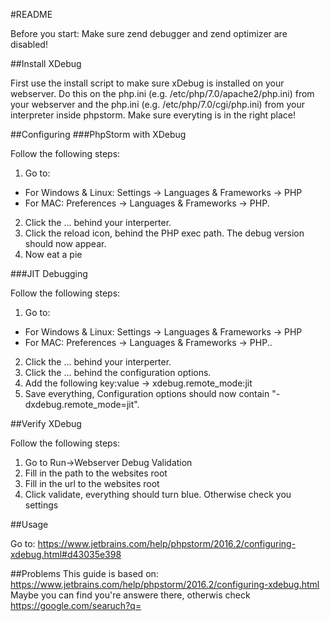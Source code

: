 
#README

Before you start:
Make sure zend debugger and zend optimizer are disabled!

##Install XDebug

First use the install script to make sure xDebug is installed on your webserver. 
Do this on the php.ini (e.g. /etc/php/7.0/apache2/php.ini) from your webserver and the php.ini (e.g. /etc/php/7.0/cgi/php.ini) from your interpreter inside phpstorm. Make sure everyting is in the right place! 

##Configuring
###PhpStorm with XDebug

Follow the following steps:

1. 	Go to:
   * For Windows & Linux: Settings -> Languages & Frameworks -> PHP
   * For MAC: Preferences -> Languages & Frameworks -> PHP.
2. 	Click the ... behind your interperter.
3. 	Click the reload icon, behind the PHP exec path. The debug version should now appear.
4. 	Now eat a pie

###JIT Debugging

Follow the following steps:

1. 	Go to:
   * For Windows & Linux: Settings -> Languages & Frameworks -> PHP
   * For MAC: Preferences -> Languages & Frameworks -> PHP..
2. Click the ... behind your interperter.
3. Click the ... behind the configuration options.
4. Add the following key:value -> xdebug.remote_mode:jit
5. Save everything, Configuration options should now contain "-dxdebug.remote_mode=jit".

##Verify XDebug

Follow the following steps:

1. Go to Run->Webserver Debug Validation
2. Fill in the path to the websites root
3. Fill in the url to the websites root
4. Click validate, everything should turn blue. Otherwise check you settings

##Usage

Go to: https://www.jetbrains.com/help/phpstorm/2016.2/configuring-xdebug.html#d43035e398

##Problems
This guide is based on: https://www.jetbrains.com/help/phpstorm/2016.2/configuring-xdebug.html
Maybe you can find you're answere there, otherwis check https://google.com/searuch?q=<YOUQUESTION>
